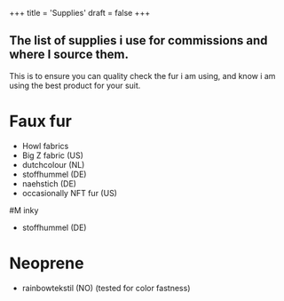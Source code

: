 +++
title = 'Supplies'
draft = false 
+++

## The list of supplies i use for commissions and where I source them.

This is to ensure you can quality check the fur i am using, and know i am using the best product for your suit.

# Faux fur

- Howl fabrics
- Big Z fabric (US)
- dutchcolour (NL)
- stoffhummel (DE)
- naehstich (DE)
- occasionally NFT fur (US)

#M inky 
- stoffhummel (DE)

# Neoprene 

- rainbowtekstil (NO) (tested for color fastness) 
